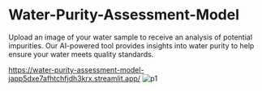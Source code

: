 # Water-Purity-Assessment-Model
Upload an image of your water sample to receive an analysis of potential impurities. Our AI-powered tool provides insights into water purity to help ensure your water meets quality standards. 

https://water-purity-assessment-model-japp5dxe7afhtchfjdh3krx.streamlit.app/
![p1](https://github.com/user-attachments/assets/9337bcd6-d816-4e6d-90f3-97e8b2aadf4e)
